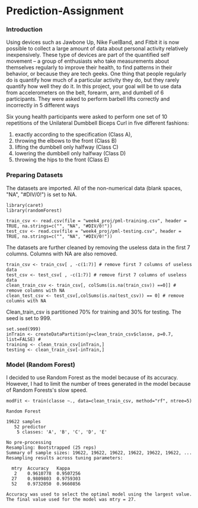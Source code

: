 # Prediction-Assignment
### Introduction

Using devices such as Jawbone Up, Nike FuelBand, and Fitbit it is now possible to collect a large amount of data about personal activity relatively inexpensively. These type of devices are part of the quantified self movement – a group of enthusiasts who take measurements about themselves regularly to improve their health, to find patterns in their behavior, or because they are tech geeks. One thing that people regularly do is quantify how much of a particular activity they do, but they rarely quantify how well they do it. In this project, your goal will be to use data from accelerometers on the belt, forearm, arm, and dumbell of 6 participants. They were asked to perform barbell lifts correctly and incorrectly in 5 different ways

Six young health participants were asked to perform one set of 10 repetitions of the Unilateral Dumbbell Biceps Curl in five different fashions: 
1. exactly according to the specification (Class A), 
2. throwing the elbows to the front (Class B)
3. lifting the dumbbell only halfway (Class C) 
4. lowering the dumbbell only halfway (Class D)
5. throwing the hips to the front (Class E)

### Preparing Datasets
The datasets are imported. All of the non-numerical data (blank spaces, "NA", "#DIV/0!") is set to NA. 
```
library(caret)
library(randomForest)

train_csv <- read.csv(file = "week4_proj/pml-training.csv", header = TRUE, na.strings=c("", "NA", "#DIV/0!"))
test_csv <- read.csv(file = "week4_proj/pml-testing.csv", header = TRUE, na.strings=c("", "NA", "#DIV/0!")) 
```
The datasets are further cleaned by removing the useless data in the first 7 columns. Columns with NA are also removed.
```
train_csv <- train_csv[ , -c(1:7)] # remove first 7 columns of useless data
test_csv <- test_csv[ , -c(1:7)] # remove first 7 columns of useless data
clean_train_csv <- train_csv[, colSums(is.na(train_csv)) ==0]] # remove columns with NA
clean_test_csv <- test_csv[,colSums(is.na(test_csv)) == 0] # remove columns with NA
```
Clean_train_csv is partitioned 70% for training and 30% for testing. The seed is set to 999. 
```
set.seed(999)
inTrain <- createDataPartition(y=clean_train_csv$classe, p=0.7, list=FALSE) #
training <- clean_train_csv[inTrain,]
testing <- clean_train_csv[-inTrain,]
```
### Model (Random Forest)
I decided to use Random Forest as the model because of its accuracy. However, I had to limit the number of trees generated in the model because of Random Forests's slow speed.

```
modFit <- train(classe ~., data=clean_train_csv, method="rf", ntree=5)

Random Forest 

19622 samples
   52 predictor
    5 classes: 'A', 'B', 'C', 'D', 'E' 

No pre-processing
Resampling: Bootstrapped (25 reps) 
Summary of sample sizes: 19622, 19622, 19622, 19622, 19622, 19622, ... 
Resampling results across tuning parameters:

  mtry  Accuracy   Kappa    
   2    0.9610778  0.9507256
  27    0.9809803  0.9759303
  52    0.9732050  0.9660856

Accuracy was used to select the optimal model using the largest value.
The final value used for the model was mtry = 27.
```


